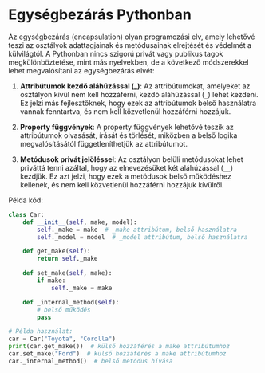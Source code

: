 # Egységbezárás Pythonban

Az egységbezárás (encapsulation) olyan programozási elv, amely lehetővé teszi az osztályok adattagjainak és metódusainak elrejtését és védelmét a külvilágtól. A Pythonban nincs szigorú privát vagy publikus tagok megkülönböztetése, mint más nyelvekben, de a következő módszerekkel lehet megvalósítani az egységbezárás elvét:

1. **Attribútumok kezdő aláhúzással (_)**: Az attribútumokat, amelyeket az osztályon kívül nem kell hozzáférni, kezdő aláhúzással (`_`) lehet kezdeni. Ez jelzi más fejlesztőknek, hogy ezek az attribútumok belső használatra vannak fenntartva, és nem kell közvetlenül hozzáférni hozzájuk.

2. **Property függvények**: A property függvények lehetővé teszik az attribútumok olvasását, írását és törlését, miközben a belső logika megvalósításától függetleníthetjük az attribútumot.

3. **Metódusok privát jelöléssel**: Az osztályon belüli metódusokat lehet priváttá tenni azáltal, hogy az elnevezésüket két aláhúzással (`__`) kezdjük. Ez azt jelzi, hogy ezek a metódusok belső működéshez kellenek, és nem kell közvetlenül hozzáférni hozzájuk kívülről.

Példa kód:

```python
class Car:
    def __init__(self, make, model):
        self._make = make  # _make attribútum, belső használatra
        self._model = model  # _model attribútum, belső használatra

    def get_make(self):
        return self._make

    def set_make(self, make):
        if make:
            self._make = make

    def _internal_method(self):
        # belső működés
        pass

# Példa használat:
car = Car("Toyota", "Corolla")
print(car.get_make())  # külső hozzáférés a make attribútumhoz
car.set_make("Ford")  # külső hozzáférés a make attribútumhoz
car._internal_method()  # belső metódus hívása
